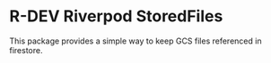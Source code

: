 # R-DEV Riverpod StoredFiles

This package provides a simple way to keep GCS files referenced in firestore.